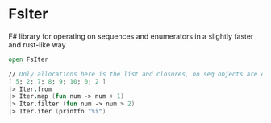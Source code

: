 # FsIter
F# library for operating on sequences and enumerators in a slightly faster and rust-like way

```fsharp
open FsIter

// Only allocations here is the list and closures, no seq objects are created.
[ 5; 2; 7; 8; 9; 10; 0; 2 ]
|> Iter.from
|> Iter.map (fun num -> num + 1)
|> Iter.filter (fun num -> num > 2)
|> Iter.iter (printfn "%i")
```
